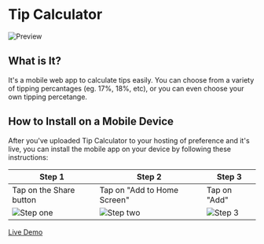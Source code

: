 # Tip Calculator

![Preview](https://user-images.githubusercontent.com/42305901/69274646-ca9e3a80-0ba8-11ea-8d8c-67e424e2958c.png)

## What is It?

It's a mobile web app to calculate tips easily. You can choose from a variety of tipping percantages (eg. 17%, 18%, etc), or you can even choose your own tipping percetange.

## How to Install on a Mobile Device

After you've uploaded Tip Calculator to your hosting of preference and it's live, you can install the mobile app on your device by following these instructions:

Step 1 | Step 2 | Step 3
------ | ------ | ------
Tap on the Share button | Tap on "Add to Home Screen" | Tap on "Add"
![Step one](https://user-images.githubusercontent.com/42305901/69274717-f7eae880-0ba8-11ea-9681-1a0df3bb192d.jpg) | ![Step two](https://user-images.githubusercontent.com/42305901/69274724-fb7e6f80-0ba8-11ea-94d0-3d7a7fe52ab8.jpg) | ![Step 3](https://user-images.githubusercontent.com/42305901/69274727-fd483300-0ba8-11ea-9516-a4e9d378503b.jpg)

[Live Demo](https://tipcalculator.jesusmejias.com)

